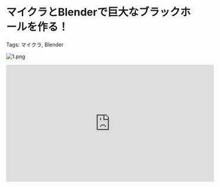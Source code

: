 # マイクラとBlenderで巨大なブラックホールを作る！

Tags: マイクラ, Blender

![1.png](/images/Articles/a_2/1.png "sample")

<iframe
  width="560"
  height="315"
  src="https://www.youtube.com/embed/UDUS0DJQHlQ"
  title="YouTube video player"
  frameborder="0"
  allow="accelerometer; autoplay; clipboard-write; encrypted-media; gyroscope; picture-in-picture"
  allowfullscreen
></iframe>
